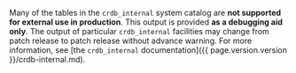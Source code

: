 Many of the tables in the `crdb_internal` system catalog are **not supported for external use in production**.  This output is provided **as a debugging aid only**. The output of particular `crdb_internal` facilities may change from patch release to patch release without advance warning. For more information, see [the `crdb_internal` documentation]({{ page.version.version }}/crdb-internal.md).

